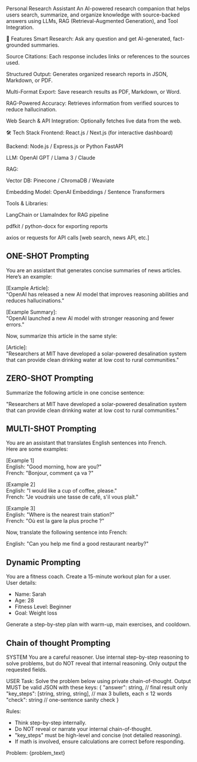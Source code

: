 Personal Research Assistant
An AI-powered research companion that helps users search, summarize, and organize knowledge with source-backed answers using LLMs, RAG (Retrieval-Augmented Generation), and Tool Integration.

🚀 Features
Smart Research: Ask any question and get AI-generated, fact-grounded summaries.

Source Citations: Each response includes links or references to the sources used.

Structured Output: Generates organized research reports in JSON, Markdown, or PDF.

Multi-Format Export: Save research results as PDF, Markdown, or Word.

RAG-Powered Accuracy: Retrieves information from verified sources to reduce hallucination.

Web Search & API Integration: Optionally fetches live data from the web.

🛠️ Tech Stack
Frontend: React.js / Next.js (for interactive dashboard)

Backend: Node.js / Express.js or Python FastAPI

LLM: OpenAI GPT / Llama 3 / Claude

RAG:

Vector DB: Pinecone / ChromaDB / Weaviate

Embedding Model: OpenAI Embeddings / Sentence Transformers

Tools & Libraries:

LangChain or LlamaIndex for RAG pipeline

pdfkit / python-docx for exporting reports

axios or requests for API calls [web search, news API, etc.]



## ONE-SHOT Prompting
<!-- One-shot prompting is a technique in prompt engineering where you show the AI one example of the task you want it to perform. Unlike zero-shot prompting, where you just ask without examples, one-shot provides a single sample so the AI better understands the format and style you expect." -->

You are an assistant that generates concise summaries of news articles.  
Here’s an example:  

[Example Article]:  
"OpenAI has released a new AI model that improves reasoning abilities and reduces hallucinations."  

[Example Summary]:  
"OpenAI launched a new AI model with stronger reasoning and fewer errors."  

Now, summarize this article in the same style:  

[Article]:  
"Researchers at MIT have developed a solar-powered desalination system that can provide clean drinking water at low cost to rural communities."  

<!-- "In this example, I gave the model one example article and its summary. That’s the one shot. Then I asked it to summarize a new article in the same way. By doing this, I guided the model’s output style and reduced the chances of vague or inconsistent responses. This makes one-shot prompting super useful when you want AI to follow a specific pattern without writing long instructions." -->



## ZERO-SHOT Prompting
<!-- "Zero-shot prompting is when you ask an AI to perform a task without giving it any examples. You rely only on clear instructions in your prompt. Unlike one-shot or few-shot prompting, the model doesn’t see any sample output — it has to figure out the task directly from your instructions." -->

Summarize the following article in one concise sentence:  

"Researchers at MIT have developed a solar-powered desalination system that can provide clean drinking water at low cost to rural communities."

<!-- "In this case, I didn’t provide the AI with any sample summaries. I just gave a clear instruction — ‘Summarize in one concise sentence.’ That’s why it’s called zero-shot prompting. The model uses its general knowledge to complete the task without needing examples." -->

## MULTI-SHOT Prompting

You are an assistant that translates English sentences into French.  
Here are some examples:  

[Example 1]  
English: "Good morning, how are you?"  
French: "Bonjour, comment ça va ?"  

[Example 2]  
English: "I would like a cup of coffee, please."  
French: "Je voudrais une tasse de café, s'il vous plaît."  

[Example 3]  
English: "Where is the nearest train station?"  
French: "Où est la gare la plus proche ?"  

Now, translate the following sentence into French:  

English: "Can you help me find a good restaurant nearby?"  


## Dynamic Prompting

You are a fitness coach. Create a 15-minute workout plan for a user.  
User details:  
- Name: Sarah  
- Age: 28  
- Fitness Level: Beginner  
- Goal: Weight loss  

Generate a step-by-step plan with warm-up, main exercises, and cooldown.  

## Chain of thought Prompting

SYSTEM
You are a careful reasoner. Use internal step-by-step reasoning to solve problems,
but do NOT reveal that internal reasoning. Only output the requested fields.

USER
Task: Solve the problem below using private chain-of-thought. 
Output MUST be valid JSON with these keys:
{
  "answer": string,                      // final result only
  "key_steps": [string, string, string], // max 3 bullets, each ≤ 12 words
  "check": string                        // one-sentence sanity check
}

Rules:
- Think step-by-step internally.
- Do NOT reveal or narrate your internal chain-of-thought.
- "key_steps" must be high-level and concise (not detailed reasoning).
- If math is involved, ensure calculations are correct before responding.

Problem:
{problem_text}
